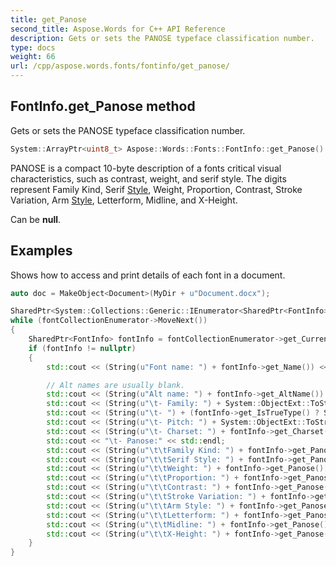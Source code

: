 ```yaml
---
title: get_Panose
second_title: Aspose.Words for C++ API Reference
description: Gets or sets the PANOSE typeface classification number.
type: docs
weight: 66
url: /cpp/aspose.words.fonts/fontinfo/get_panose/
---
```

## FontInfo.get_Panose method


Gets or sets the PANOSE typeface classification number.

```cpp
System::ArrayPtr<uint8_t> Aspose::Words::Fonts::FontInfo::get_Panose() const
```


PANOSE is a compact 10-byte description of a fonts critical visual characteristics, such as contrast, weight, and serif style. The digits represent Family Kind, Serif [Style](../../../aspose.words/style/), Weight, Proportion, Contrast, Stroke Variation, Arm [Style](../../../aspose.words/style/), Letterform, Midline, and X-Height.

Can be **null**.

## Examples




Shows how to access and print details of each font in a document. 
```cpp
auto doc = MakeObject<Document>(MyDir + u"Document.docx");

SharedPtr<System::Collections::Generic::IEnumerator<SharedPtr<FontInfo>>> fontCollectionEnumerator = doc->get_FontInfos()->GetEnumerator();
while (fontCollectionEnumerator->MoveNext())
{
    SharedPtr<FontInfo> fontInfo = fontCollectionEnumerator->get_Current();
    if (fontInfo != nullptr)
    {
        std::cout << (String(u"Font name: ") + fontInfo->get_Name()) << std::endl;

        // Alt names are usually blank.
        std::cout << (String(u"Alt name: ") + fontInfo->get_AltName()) << std::endl;
        std::cout << (String(u"\t- Family: ") + System::ObjectExt::ToString(fontInfo->get_Family())) << std::endl;
        std::cout << (String(u"\t- ") + (fontInfo->get_IsTrueType() ? String(u"Is TrueType") : String(u"Is not TrueType"))) << std::endl;
        std::cout << (String(u"\t- Pitch: ") + System::ObjectExt::ToString(fontInfo->get_Pitch())) << std::endl;
        std::cout << (String(u"\t- Charset: ") + fontInfo->get_Charset()) << std::endl;
        std::cout << "\t- Panose:" << std::endl;
        std::cout << (String(u"\t\tFamily Kind: ") + fontInfo->get_Panose()[0]) << std::endl;
        std::cout << (String(u"\t\tSerif Style: ") + fontInfo->get_Panose()[1]) << std::endl;
        std::cout << (String(u"\t\tWeight: ") + fontInfo->get_Panose()[2]) << std::endl;
        std::cout << (String(u"\t\tProportion: ") + fontInfo->get_Panose()[3]) << std::endl;
        std::cout << (String(u"\t\tContrast: ") + fontInfo->get_Panose()[4]) << std::endl;
        std::cout << (String(u"\t\tStroke Variation: ") + fontInfo->get_Panose()[5]) << std::endl;
        std::cout << (String(u"\t\tArm Style: ") + fontInfo->get_Panose()[6]) << std::endl;
        std::cout << (String(u"\t\tLetterform: ") + fontInfo->get_Panose()[7]) << std::endl;
        std::cout << (String(u"\t\tMidline: ") + fontInfo->get_Panose()[8]) << std::endl;
        std::cout << (String(u"\t\tX-Height: ") + fontInfo->get_Panose()[9]) << std::endl;
    }
}
```


